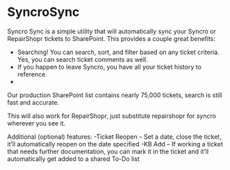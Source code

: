 # SyncroSync
Syncro Sync is a simple utility that will automatically sync your Syncro or RepairShopr tickets to SharePoint.  This provides a couple great benefits:

-	Searching!  You can search, sort, and filter based on any ticket criteria.  Yes, you can search ticket comments as well.
-	If you happen to leave Syncro, you have all your ticket history to reference.
-	
Our production SharePoint list contains nearly 75,000 tickets, search is still fast and accurate.

This will also work for RepairShopr, just substitute repairshopr for syncro wherever you see it.

Additional (optional) features:
-Ticket Reopen –  Set a date, close the ticket, it’ll automatically reopen on the date specified
-KB Add – If working a ticket that needs further documentation, you can mark it in the ticket and it’ll automatically get added to a shared To-Do list

